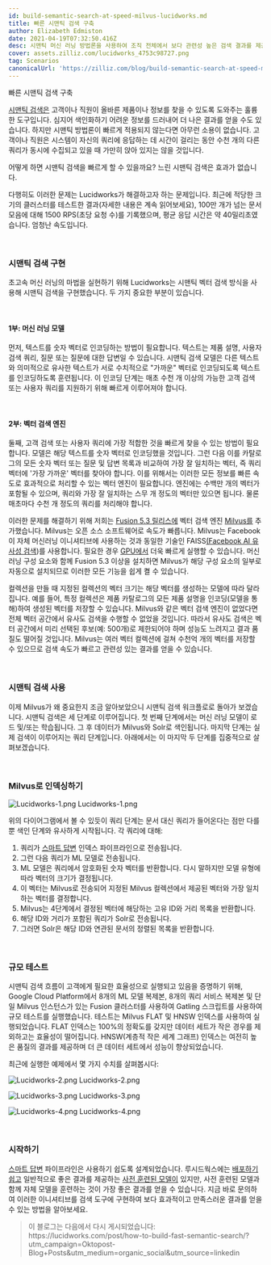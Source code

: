 ```yaml
---
id: build-semantic-search-at-speed-milvus-lucidworks.md
title: 빠른 시맨틱 검색 구축
author: Elizabeth Edmiston
date: 2021-04-19T07:32:50.416Z
desc: 시맨틱 머신 러닝 방법론을 사용하여 조직 전체에서 보다 관련성 높은 검색 결과를 제공하는 방법에 대해 자세히 알아보세요.
cover: assets.zilliz.com/lucidworks_4753c98727.png
tag: Scenarios
canonicalUrl: 'https://zilliz.com/blog/build-semantic-search-at-speed-milvus-lucidworks'
---
```

<custom-h1>빠른 시맨틱 검색 구축</custom-h1><p><a href="https://lucidworks.com/post/what-is-semantic-search/">시맨틱 검색은</a> 고객이나 직원이 올바른 제품이나 정보를 찾을 수 있도록 도와주는 훌륭한 도구입니다. 심지어 색인화하기 어려운 정보를 드러내어 더 나은 결과를 얻을 수도 있습니다. 하지만 시맨틱 방법론이 빠르게 적용되지 않는다면 아무런 소용이 없습니다. 고객이나 직원은 시스템이 자신의 쿼리에 응답하는 데 시간이 걸리는 동안 수천 개의 다른 쿼리가 동시에 수집되고 있을 때 가만히 앉아 있지는 않을 것입니다.</p>
<p>어떻게 하면 시맨틱 검색을 빠르게 할 수 있을까요? 느린 시맨틱 검색은 효과가 없습니다.</p>
<p>다행히도 이러한 문제는 Lucidworks가 해결하고자 하는 문제입니다. 최근에 적당한 크기의 클러스터를 테스트한 결과(자세한 내용은 계속 읽어보세요), 100만 개가 넘는 문서 모음에 대해 1500 RPS(초당 요청 수)를 기록했으며, 평균 응답 시간은 약 40밀리초였습니다. 엄청난 속도입니다.</p>
<p><br/></p>
<h3 id="Implementing-Semantic-Search" class="common-anchor-header">시맨틱 검색 구현</h3><p>초고속 머신 러닝의 마법을 실현하기 위해 Lucidworks는 시맨틱 벡터 검색 방식을 사용해 시맨틱 검색을 구현했습니다. 두 가지 중요한 부분이 있습니다.</p>
<p><br/></p>
<h4 id="Part-One-The-Machine-Learning-Model" class="common-anchor-header">1부: 머신 러닝 모델</h4><p>먼저, 텍스트를 숫자 벡터로 인코딩하는 방법이 필요합니다. 텍스트는 제품 설명, 사용자 검색 쿼리, 질문 또는 질문에 대한 답변일 수 있습니다. 시맨틱 검색 모델은 다른 텍스트와 의미적으로 유사한 텍스트가 서로 수치적으로 "가까운" 벡터로 인코딩되도록 텍스트를 인코딩하도록 훈련됩니다. 이 인코딩 단계는 매초 수천 개 이상의 가능한 고객 검색 또는 사용자 쿼리를 지원하기 위해 빠르게 이루어져야 합니다.</p>
<p><br/></p>
<h4 id="Part-Two-The-Vector-Search-Engine" class="common-anchor-header">2부: 벡터 검색 엔진</h4><p>둘째, 고객 검색 또는 사용자 쿼리에 가장 적합한 것을 빠르게 찾을 수 있는 방법이 필요합니다. 모델은 해당 텍스트를 숫자 벡터로 인코딩했을 것입니다. 그런 다음 이를 카탈로그의 모든 숫자 벡터 또는 질문 및 답변 목록과 비교하여 가장 잘 일치하는 벡터, 즉 쿼리 벡터에 '가장 가까운' 벡터를 찾아야 합니다. 이를 위해서는 이러한 모든 정보를 빠른 속도로 효과적으로 처리할 수 있는 벡터 엔진이 필요합니다. 엔진에는 수백만 개의 벡터가 포함될 수 있으며, 쿼리와 가장 잘 일치하는 스무 개 정도의 벡터만 있으면 됩니다. 물론 매초마다 수천 개 정도의 쿼리를 처리해야 합니다.</p>
<p>이러한 문제를 해결하기 위해 저희는 <a href="https://lucidworks.com/post/enhance-personalization-efforts-with-new-features-in-fusion/">Fusion 5.3 릴리스에</a> 벡터 검색 엔진 <a href="https://doc.lucidworks.com/fusion/5.3/8821/milvus">Milvus를</a> 추가했습니다. Milvus는 오픈 소스 소프트웨어로 속도가 빠릅니다. Milvus는 Facebook이 자체 머신러닝 이니셔티브에 사용하는 것과 동일한 기술인 FAISS<a href="https://ai.facebook.com/tools/faiss/">(Facebook AI 유사성 검색</a>)를 사용합니다. 필요한 경우 <a href="https://en.wikipedia.org/wiki/Graphics_processing_unit">GPU에서</a> 더욱 빠르게 실행할 수 있습니다. 머신 러닝 구성 요소와 함께 Fusion 5.3 이상을 설치하면 Milvus가 해당 구성 요소의 일부로 자동으로 설치되므로 이러한 모든 기능을 쉽게 켤 수 있습니다.</p>
<p>컬렉션을 만들 때 지정된 컬렉션의 벡터 크기는 해당 벡터를 생성하는 모델에 따라 달라집니다. 예를 들어, 특정 컬렉션은 제품 카탈로그의 모든 제품 설명을 인코딩(모델을 통해)하여 생성된 벡터를 저장할 수 있습니다. Milvus와 같은 벡터 검색 엔진이 없었다면 전체 벡터 공간에서 유사도 검색을 수행할 수 없었을 것입니다. 따라서 유사도 검색은 벡터 공간에서 미리 선택된 후보(예: 500개)로 제한되어야 하며 성능도 느려지고 결과 품질도 떨어질 것입니다. Milvus는 여러 벡터 컬렉션에 걸쳐 수천억 개의 벡터를 저장할 수 있으므로 검색 속도가 빠르고 관련성 있는 결과를 얻을 수 있습니다.</p>
<p><br/></p>
<h3 id="Using-Semantic-Search" class="common-anchor-header">시맨틱 검색 사용</h3><p>이제 Milvus가 왜 중요한지 조금 알아보았으니 시맨틱 검색 워크플로로 돌아가 보겠습니다. 시맨틱 검색은 세 단계로 이루어집니다. 첫 번째 단계에서는 머신 러닝 모델이 로드 및/또는 학습됩니다. 그 후 데이터가 Milvus와 Solr로 색인됩니다. 마지막 단계는 실제 검색이 이루어지는 쿼리 단계입니다. 아래에서는 이 마지막 두 단계를 집중적으로 살펴보겠습니다.</p>
<p><br/></p>
<h3 id="Indexing-into-Milvus" class="common-anchor-header">Milvus로 인덱싱하기</h3><p>
  
   <span class="img-wrapper"> <img translate="no" src="https://assets.zilliz.com/Lucidworks_1_47a9221723.png" alt="Lucidworks-1.png" class="doc-image" id="lucidworks-1.png" />
   </span> <span class="img-wrapper"> <span>Lucidworks-1.png</span> </span></p>
<p>위의 다이어그램에서 볼 수 있듯이 쿼리 단계는 문서 대신 쿼리가 들어온다는 점만 다를 뿐 색인 단계와 유사하게 시작됩니다. 각 쿼리에 대해:</p>
<ol>
<li>쿼리가 <a href="https://lucidworks.com/products/smart-answers/">스마트 답변</a> 인덱스 파이프라인으로 전송됩니다.</li>
<li>그런 다음 쿼리가 ML 모델로 전송됩니다.</li>
<li>ML 모델은 쿼리에서 암호화된 숫자 벡터를 반환합니다. 다시 말하지만 모델 유형에 따라 벡터의 크기가 결정됩니다.</li>
<li>이 벡터는 Milvus로 전송되어 지정된 Milvus 컬렉션에서 제공된 벡터와 가장 일치하는 벡터를 결정합니다.</li>
<li>Milvus는 4단계에서 결정된 벡터에 해당하는 고유 ID와 거리 목록을 반환합니다.</li>
<li>해당 ID와 거리가 포함된 쿼리가 Solr로 전송됩니다.</li>
<li>그러면 Solr은 해당 ID와 연관된 문서의 정렬된 목록을 반환합니다.</li>
</ol>
<p><br/></p>
<h3 id="Scale-Testing" class="common-anchor-header">규모 테스트</h3><p>시맨틱 검색 흐름이 고객에게 필요한 효율성으로 실행되고 있음을 증명하기 위해, Google Cloud Platform에서 8개의 ML 모델 복제본, 8개의 쿼리 서비스 복제본 및 단일 Milvus 인스턴스가 있는 Fusion 클러스터를 사용하여 Gatling 스크립트를 사용하여 규모 테스트를 실행했습니다. 테스트는 Milvus FLAT 및 HNSW 인덱스를 사용하여 실행되었습니다. FLAT 인덱스는 100%의 정확도를 갖지만 데이터 세트가 작은 경우를 제외하고는 효율성이 떨어집니다. HNSW(계층적 작은 세계 그래프) 인덱스는 여전히 높은 품질의 결과를 제공하며 더 큰 데이터 세트에서 성능이 향상되었습니다.</p>
<p>최근에 실행한 예제에서 몇 가지 수치를 살펴봅시다:</p>
<p>
  
   <span class="img-wrapper"> <img translate="no" src="https://assets.zilliz.com/Lucidworks_2_3162113560.png" alt="Lucidworks-2.png" class="doc-image" id="lucidworks-2.png" />
   </span> <span class="img-wrapper"> <span>Lucidworks-2.png</span> </span></p>
<p>
  
   <span class="img-wrapper"> <img translate="no" src="https://assets.zilliz.com/Lucidworks_3_3dc17f0ed8.png" alt="Lucidworks-3.png" class="doc-image" id="lucidworks-3.png" />
   </span> <span class="img-wrapper"> <span>Lucidworks-3.png</span> </span></p>
<p>
  
   <span class="img-wrapper"> <img translate="no" src="https://assets.zilliz.com/Lucidworks_4_8a6edd2f59.png" alt="Lucidworks-4.png" class="doc-image" id="lucidworks-4.png" />
   </span> <span class="img-wrapper"> <span>Lucidworks-4.png</span> </span></p>
<p><br/></p>
<h3 id="Getting-Started" class="common-anchor-header">시작하기</h3><p><a href="https://lucidworks.com/products/smart-answers/">스마트 답변</a> 파이프라인은 사용하기 쉽도록 설계되었습니다. 루시드웍스에는 <a href="https://doc.lucidworks.com/how-to/734/set-up-a-pre-trained-cold-start-model-for-smart-answers">배포하기 쉽고</a> 일반적으로 좋은 결과를 제공하는 <a href="https://doc.lucidworks.com/how-to/734/set-up-a-pre-trained-cold-start-model-for-smart-answers">사전 훈련된 모델이</a> 있지만, 사전 훈련된 모델과 함께 자체 모델을 훈련하는 것이 가장 좋은 결과를 얻을 수 있습니다. 지금 바로 문의하여 이러한 이니셔티브를 검색 도구에 구현하여 보다 효과적이고 만족스러운 결과를 얻을 수 있는 방법을 알아보세요.</p>
<blockquote>
<p>이 블로그는 다음에서 다시 게시되었습니다: https://lucidworks.com/post/how-to-build-fast-semantic-search/?utm_campaign=Oktopost-Blog+Posts&amp;utm_medium=organic_social&amp;utm_source=linkedin</p>
</blockquote>
